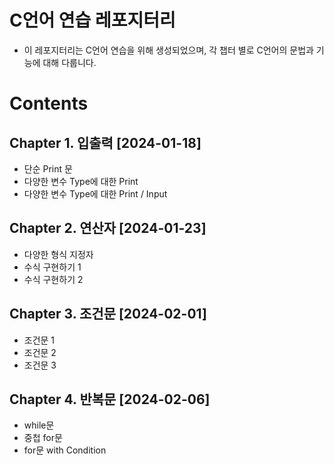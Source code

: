 # C언어 연습 레포지터리
- 이 레포지터리는 C언어 연습을 위해 생성되었으며, 각 챕터 별로 C언어의 문법과 기능에 대해 다룹니다.

# Contents
## Chapter 1. 입출력 [2024-01-18]
- 단순 Print 문
- 다양한 변수 Type에 대한 Print
- 다양한 변수 Type에 대한 Print / Input

## Chapter 2. 연산자 [2024-01-23]
- 다양한 형식 지정자
- 수식 구현하기 1
- 수식 구현하기 2

## Chapter 3. 조건문 [2024-02-01]
- 조건문 1
- 조건문 2
- 조건문 3

## Chapter 4. 반복문 [2024-02-06]
- while문
- 중첩 for문
- for문 with Condition